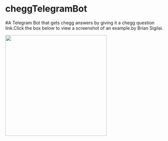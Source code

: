 # cheggTelegramBot

#A Telegram Bot that gets chegg answers by giving it a chegg question link.Click the box below to view a screenshot of an example.by Brian Sigilai.


<img src="https://github.com/Sigilai5/cheggTelegramBot/blob/master/screenshots/demo.jpeg" width="320"/>  

